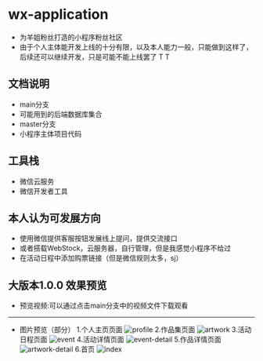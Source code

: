 # wx-application
- 为羊姐粉丝打造的小程序粉丝社区
- 由于个人主体能开发上线的十分有限，以及本人能力一般，只能做到这样了，后续还可以继续开发，只是可能不能上线罢了 T T

## 文档说明
- main分支
 - 可能用到的后端数据库集合
- master分支
 - 小程序主体项目代码

## 工具栈
- 微信云服务
- 微信开发者工具

## 本人认为可发展方向
- 使用微信提供客服按钮发展线上提问，提供交流接口
- 或者搭载WebStock，云服务器，自行管理，但是我感觉小程序不给过
- 在活动日程中添加购票链接（但是微信规则太多，sj）

## 大版本1.0.0 效果预览
- 预览视频:可以通过点击main分支中的视频文件下载观看
---
- 图片预览（部分）
  1.个人主页页面
  ![profile](https://github.com/Hyanmo/wx-application/blob/main/images/profile.jpg)
  2.作品集页面
  ![artwork](https://github.com/Hyanmo/wx-application/blob/main/images/artwork.jpg)
  3.活动日程页面
  ![event](https://github.com/Hyanmo/wx-application/blob/main/images/event.jpg)
  4.活动详情页面
  ![event-detail](https://github.com/Hyanmo/wx-application/blob/main/images/event-detail.jpg)
  5.作品详情页面
  ![artwork-detail](https://github.com/Hyanmo/wx-application/blob/main/images/artwork-detail.jpg)
  6.首页
  ![index](https://github.com/Hyanmo/wx-application/blob/main/images/index.jpg)
  
